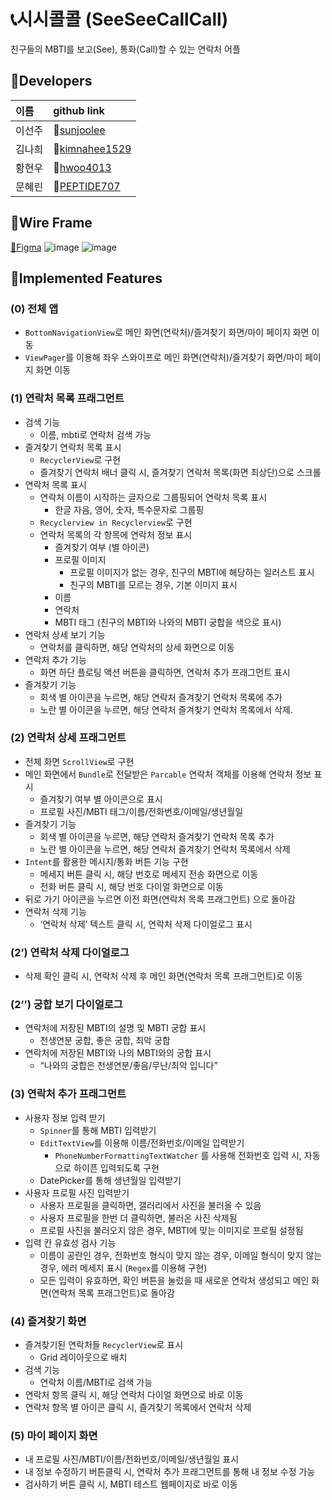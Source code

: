 # 📞시시콜콜 (SeeSeeCallCall)
친구들의 MBTI를 보고(See), 통화(Call)할 수 있는 연락처 어플

## 🎯Developers

|이름|github link|
|:---|:---|
이선주|🔗[sunjoolee](https://github.com/sunjoolee)
김나희|🔗[kimnahee1529](https://github.com/kimnahee1529)
황현우|🔗[hwoo4013](https://github.com/hwoo4013)
문혜린|🔗[PEPTIDE707](https://github.com/PEPTIDE707)

## 🎯Wire Frame
[🔗Figma](https://www.figma.com/file/VLahiXW3Gkmyh3kz6pVL68/Untitled?type=design&node-id=0%3A1&mode=design&t=SPQGwQdQO2axDYgr-1)
![image](https://github.com/SeeSeeCallCall/SeeSeeCallCall/assets/86330886/02d40582-6559-4c12-89b8-1a3421378e04)
![image](https://github.com/SeeSeeCallCall/SeeSeeCallCall/assets/86330886/7193e45e-ba7b-4e84-b5b9-ae63dd52669c)


## 🎯Implemented Features
### (0) 전체 앱

- `BottomNavigationView`로 메인 화면(연락처)/즐겨찾기 화면/마이 페이지 화면 이동
- `ViewPager`를 이용해 좌우 스와이프로 메인 화면(연락처)/즐겨찾기 화면/마이 페이지 화면 이동

### (1) 연락처 목록 프래그먼트

- 검색 기능
    - 이름, mbti로 연락처 검색 가능
- 즐겨찾기 연락처 목록 표시
    - `RecyclerView`로 구현
    - 즐겨찾기 연락처 배너 클릭 시, 즐겨찾기 연락처 목록(화면 최상단)으로 스크롤
- 연락처 목록 표시
    - 연락처 이름이 시작하는 글자으로 그룹핑되어 연락처 목록 표시
        - 한글 자음, 영어, 숫자, 특수문자로 그룹핑
    - `Recyclerview in Recyclerview`로 구현
    - 연락처 목록의 각 항목에 연락처 정보 표시
        - 즐겨찾기 여부 (별 아이콘)
        - 프로필 이미지
            - 프로필 이미지가 없는 경우, 친구의 MBTI에 해당하는 일러스트 표시
            - 친구의 MBTI를 모르는 경우, 기본 이미지 표시
        - 이름
        - 연락처
        - MBTI 태그 (친구의 MBTI와 나와의 MBTI 궁합을 색으로 표시)
- 연락처 상세 보기 기능
    - 연락처를 클릭하면, 해당 연락처의 상세 화면으로 이동
- 연락처 추가 기능
    - 화면 하단 플로팅 액션 버튼을 클릭하면, 연락처 추가 프래그먼트 표시
- 즐겨찾기 기능
    - 회색 별 아이콘을 누르면, 해당 연락처 즐겨찾기 연락처 목록에 추가
    - 노란 별 아이콘을 누르면, 해당 연락처 즐겨찾기 연락처 목록에서 삭제.

### (2) 연락처 상세 프래그먼트

- 전체 화면 `ScrollView`로 구현
- 메인 화면에서 `Bundle`로 전달받은 `Parcable` 연락처 객체를 이용해 연락처 정보 표시
    - 즐겨찾기 여부 별 아이콘으로 표시
    - 프로필 사진/MBTI 태그/이름/전화번호/이메일/생년월일
- 즐겨찾기 기능
    - 회색 별 아이콘을 누르면, 해당 연락처 즐겨찾기 연락처 목록 추가
    - 노란 별 아이콘을 누르면, 해당 연락처 즐겨찾기 연락처 목록에서 삭제
- `Intent`를 활용한 메시지/통화 버튼 기능 구현
    - 메세지 버튼 클릭 시, 해당 번호로 메세지 전송 화면으로 이동
    - 전화 버튼 클릭 시, 해당 번호 다이얼 화면으로 이동
- 뒤로 가기 아이콘을 누르면 이전 화면(연락처 목록 프래그먼트) 으로 돌아감
- 연락처 삭제 기능
    - ‘연락처 삭제’  텍스트  클릭 시, 연락처 삭제 다이얼로그 표시

### (2’) 연락처 삭제 다이얼로그

- 삭제 확인 클릭 시, 연락처 삭제 후 메인 화면(연락처 목록 프래그먼트)로 이동

### (2’’) 궁합 보기 다이얼로그

- 연락처에 저장된 MBTI의 설명 및 MBTI 궁합 표시
    - 천생연분 궁합, 좋은 궁합, 최악 궁합
- 연락처에 저장된 MBTI와 나의 MBTI와의 궁합 표시
    - “나와의 궁합은 천생연분/좋음/무난/최악 입니다”

### (3) 연락처 추가 프래그먼트

- 사용자 정보 입력 받기
    - `Spinner`를 통해 MBTI 입력받기
    - `EditTextView`를 이용해 이름/전화번호/이메일 입력받기
        - `PhoneNumberFormattingTextWatcher` 를 사용해 전화번호 입력 시, 자동으로 하이픈 입력되도록 구현
    - DatePicker를 통해 생년월일 입력받기
- 사용자 프로필 사진 입력받기
    - 사용자 프로필을 클릭하면, 갤러리에서 사진을 불러올 수 있음
    - 사용자 프로필을 한번 더 클릭하면, 불러온 사진 삭제됨
    - 프로필 사진을 불러오지 않은 경우, MBTI에 맞는 이미지로 프로필 설정됨
- 입력 칸 유효성 검사 기능
    - 이름이 공란인 경우,  전화번호 형식이 맞지 않는 경우, 이메일 형식이 맞지 않는 경우, 에러 메세지 표시 (`Regex`를 이용해 구현)
    - 모든 입력이 유효하면, 확인 버튼을 눌렀을 때 새로운 연락처 생성되고 메인 화면(연락처 목록 프래그먼트)로 돌아감

### (4) 즐겨찾기 화면

- 즐겨찾기된 연락처들 `RecyclerView`로 표시
    - Grid 레이아웃으로 배치
- 검색 기능
    - 연락처 이름/MBTI로 검색 가능
- 연락처 항목 클릭 시, 해당 연락처 다이얼 화면으로 바로 이동
- 연락처 항목 별 아이콘 클릭 시, 즐겨찾기 목록에서 연락처 삭제

### (5) 마이 페이지 화면

- 내 프로필 사진/MBTI/이름/전화번호/이메일/생년월일 표시
- 내 정보 수정하기 버튼클릭 시, 연락처 추가 프래그먼트를 통해 내 정보 수정 가능
- 검사하기 버튼 클릭 시, MBTI 테스트 웹페이지로 바로 이동
 

